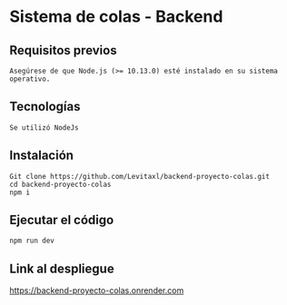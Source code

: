 # Sistema de colas - Backend

## Requisitos previos

    Asegúrese de que Node.js (>= 10.13.0) esté instalado en su sistema operativo.

## Tecnologías

    Se utilizó NodeJs

## Instalación

    Git clone https://github.com/Levitaxl/backend-proyecto-colas.git
    cd backend-proyecto-colas
    npm i

## Ejecutar el código

    npm run dev

## Link al despliegue

  https://backend-proyecto-colas.onrender.com
